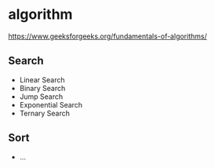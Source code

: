 # algorithm

https://www.geeksforgeeks.org/fundamentals-of-algorithms/

## Search

* Linear Search
* Binary Search
* Jump Search
* Exponential Search
* Ternary Search

## Sort

* ...
